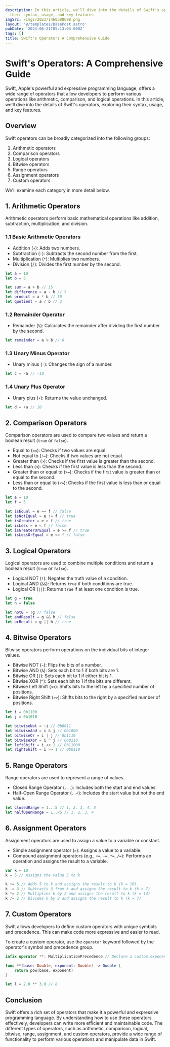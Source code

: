 ```yaml
---
description: In this article, we'll dive into the details of Swift's operators, exploring
  their syntax, usage, and key features
imgSrc: /imgs/2023/1460588698.png
layout: '@/templates/BasePost.astro'
pubDate: '2023-06-21T05:13:03.000Z'
tags: []
title: Swift's Operators A Comprehensive Guide
---
```


# Swift's Operators: A Comprehensive Guide

Swift, Apple's powerful and expressive programming language, offers a wide range of operators that allow developers to perform various operations like arithmetic, comparison, and logical operations. In this article, we'll dive into the details of Swift's operators, exploring their syntax, usage, and key features.

## Overview

Swift operators can be broadly categorized into the following groups:

1. Arithmetic operators
2. Comparison operators
3. Logical operators
4. Bitwise operators
5. Range operators
6. Assignment operators
7. Custom operators

We'll examine each category in more detail below.

## 1. Arithmetic Operators

Arithmetic operators perform basic mathematical operations like addition, subtraction, multiplication, and division.

### 1.1 Basic Arithmetic Operators

- Addition (`+`): Adds two numbers.
- Subtraction (`-`): Subtracts the second number from the first.
- Multiplication (`*`): Multiplies two numbers.
- Division (`/`): Divides the first number by the second.

```swift
let a = 10
let b = 5

let sum = a + b // 15
let difference = a - b // 5
let product = a * b // 50
let quotient = a / b // 2
```

### 1.2 Remainder Operator

- Remainder (`%`): Calculates the remainder after dividing the first number by the second.

```swift
let remainder = a % b // 0
```

### 1.3 Unary Minus Operator

- Unary minus (`-`): Changes the sign of a number.

```swift
let c = -a // -10
```

### 1.4 Unary Plus Operator

- Unary plus (`+`): Returns the value unchanged.

```swift
let d = +a // 10
```

## 2. Comparison Operators

Comparison operators are used to compare two values and return a boolean result (`true` or `false`).

- Equal to (`==`): Checks if two values are equal.
- Not equal to (`!=`): Checks if two values are not equal.
- Greater than (`>`): Checks if the first value is greater than the second.
- Less than (`<`): Checks if the first value is less than the second.
- Greater than or equal to (`>=`): Checks if the first value is greater than or equal to the second.
- Less than or equal to (`<=`): Checks if the first value is less than or equal to the second.

```swift
let e = 10
let f = 5

let isEqual = e == f // false
let isNotEqual = e != f // true
let isGreater = e > f // true
let isLess = e < f // false
let isGreaterOrEqual = e >= f // true
let isLessOrEqual = e <= f // false
```

## 3. Logical Operators

Logical operators are used to combine multiple conditions and return a boolean result (`true` or `false`).

- Logical NOT (`!`): Negates the truth value of a condition.
- Logical AND (`&&`): Returns `true` if both conditions are true.
- Logical OR (`||`): Returns `true` if at least one condition is true.

```swift
let g = true
let h = false

let notG = !g // false
let andResult = g && h // false
let orResult = g || h // true
```

## 4. Bitwise Operators

Bitwise operators perform operations on the individual bits of integer values.

- Bitwise NOT (`~`): Flips the bits of a number.
- Bitwise AND (`&`): Sets each bit to 1 if both bits are 1.
- Bitwise OR (`|`): Sets each bit to 1 if either bit is 1.
- Bitwise XOR (`^`): Sets each bit to 1 if the bits are different.
- Bitwise Left Shift (`<<`): Shifts bits to the left by a specified number of positions.
- Bitwise Right Shift (`>>`): Shifts bits to the right by a specified number of positions.

```swift
let i = 0b1100
let j = 0b1010

let bitwiseNot = ~i // 0b0011
let bitwiseAnd = i & j // 0b1000
let bitwiseOr = i | j // 0b1110
let bitwiseXor = i ^ j // 0b0110
let leftShift = i << 1 // 0b11000
let rightShift = i >> 1 // 0b0110
```

## 5. Range Operators

Range operators are used to represent a range of values.

- Closed Range Operator (`...`): Includes both the start and end values.
- Half-Open Range Operator (`..<`): Includes the start value but not the end value.

```swift
let closedRange = 1...5 // 1, 2, 3, 4, 5
let halfOpenRange = 1..<5 // 1, 2, 3, 4
```

## 6. Assignment Operators

Assignment operators are used to assign a value to a variable or constant.

- Simple assignment operator (`=`): Assigns a value to a variable.
- Compound assignment operators (e.g., `+=`, `-=`, `*=`, `/=`): Performs an operation and assigns the result to a variable.

```swift
var k = 10
k = 5 // Assigns the value 5 to k

k += 5 // Adds 5 to k and assigns the result to k (k = 10)
k -= 3 // Subtracts 3 from k and assigns the result to k (k = 7)
k *= 2 // Multiplies k by 2 and assigns the result to k (k = 14)
k /= 2 // Divides k by 2 and assigns the result to k (k = 7)
```

## 7. Custom Operators

Swift allows developers to define custom operators with unique symbols and precedence. This can make code more expressive and easier to read.

To create a custom operator, use the `operator` keyword followed by the operator's symbol and precedence group.

```swift
infix operator **: MultiplicationPrecedence // Declare a custom exponentiation operator

func **(base: Double, exponent: Double) -> Double {
    return pow(base, exponent)
}

let l = 2.0 ** 3.0 // 8
```

## Conclusion

Swift offers a rich set of operators that make it a powerful and expressive programming language. By understanding how to use these operators effectively, developers can write more efficient and maintainable code. The different types of operators, such as arithmetic, comparison, logical, bitwise, range, assignment, and custom operators, provide a wide range of functionality to perform various operations and manipulate data in Swift.
